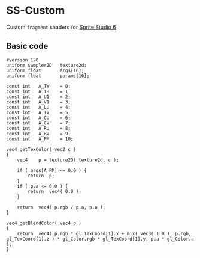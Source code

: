 # SS-Custom
Custom `fragment` shaders for [Sprite Studio 6]()

## Basic code
    #version 120
    uniform sampler2D   texture2d;
    uniform float       args[16];
    uniform float		params[16];

    const int	A_TW    = 0;
    const int	A_TH	= 1;
    const int	A_U1	= 2;
    const int	A_V1	= 3;
    const int	A_LU	= 4;
    const int	A_TV	= 5;
    const int	A_CU	= 6;
    const int	A_CV	= 7;
    const int	A_RU	= 8;
    const int	A_BV	= 9;
    const int	A_PM	= 10;

    vec4 getTexColor( vec2 c )
    {
        vec4	p = texture2D( texture2d, c );

        if ( args[A_PM] <= 0.0 ) {
            return	p;
        }
        if ( p.a <= 0.0 ) {
            return	vec4( 0.0 );
        }

        return	vec4( p.rgb / p.a, p.a );
    }

    vec4 getBlendColor( vec4 p )
    {
        return	vec4( p.rgb * gl_TexCoord[1].x + mix( vec3( 1.0 ), p.rgb, gl_TexCoord[1].z ) * gl_Color.rgb * gl_TexCoord[1].y, p.a * gl_Color.a );
    }